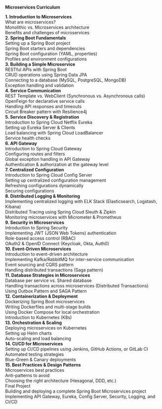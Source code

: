 **Microservices Curriculum** 

**1. Introduction to Microservices**   
What are microservices?   
Monolithic vs. Microservices architecture   
Benefits and challenges of microservices   
**2. Spring Boot Fundamentals**   
Setting up a Spring Boot project   
Spring Boot starters and dependencies   
Spring Boot configuration (YAML, properties)     
Profiles and environment configurations    
**3. Building a Simple Microservice**    
RESTful APIs with Spring Boot    
CRUD operations using Spring Data JPA    
Connecting to a database (MySQL, PostgreSQL, MongoDB)     
Exception handling and validation    
**4. Service Communication**    
REST Template vs. WebClient (Synchronous vs. Asynchronous calls)     
OpenFeign for declarative service calls    
Handling API responses and timeouts     
Circuit Breaker pattern with Resilience4j    
**5. Service Discovery & Registration**     
Introduction to Spring Cloud Netflix Eureka     
Setting up Eureka Server & Clients      
Load balancing with Spring Cloud LoadBalancer      
Service health checks     
**6. API Gateway**     
Introduction to Spring Cloud Gateway    
Configuring routes and filters     
Global exception handling in API Gateway     
Authentication & authorization at the gateway level      
**7. Centralized Configuration**     
Introduction to Spring Cloud Config Server    
Setting up centralized configuration management     
Refreshing configurations dynamically    
Securing configurations     
**8. Distributed Logging & Monitoring**      
Implementing centralized logging with ELK Stack (Elasticsearch, Logstash, Kibana)        
Distributed Tracing using Spring Cloud Sleuth & Zipkin     
Monitoring microservices with Micrometer & Prometheus         
**9. Security in Microservices**       
Introduction to Spring Security    
Implementing JWT (JSON Web Tokens) authentication     
Role-based access control (RBAC)    
OAuth2 & OpenID Connect (Keycloak, Okta, Auth0)     
**10. Event-Driven Microservices**    
Introduction to event-driven architecture    
Implementing Kafka/RabbitMQ for inter-service communication     
Event sourcing and CQRS pattern     
Handling distributed transactions (Saga pattern)    
**11. Database Strategies in Microservices**     
Database per service vs. Shared database     
Handling transactions across microservices (Distributed Transactions)     
Using Outbox Pattern and SAGA Pattern     
**12. Containerization & Deployment**     
Dockerizing Spring Boot microservices     
Writing Dockerfiles and multi-stage builds      
Using Docker Compose for local orchestration     
Introduction to Kubernetes (K8s)    
**13. Orchestration & Scaling**    
Deploying microservices on Kubernetes    
Setting up Helm charts    
Auto-scaling and load balancing    
**14. CI/CD for Microservices**       
Setting up CI/CD pipelines using Jenkins, GitHub Actions, or GitLab CI        
Automated testing strategies      
Blue-Green & Canary deployments         
**15. Best Practices & Design Patterns**       
Microservices best practices      
Anti-patterns to avoid      
Choosing the right architecture (Hexagonal, DDD, etc.)         
Final Project        
Building and deploying a complete Spring Boot Microservices project        
Implementing API Gateway, Eureka, Config Server, Security, Logging, and CI/CD          
